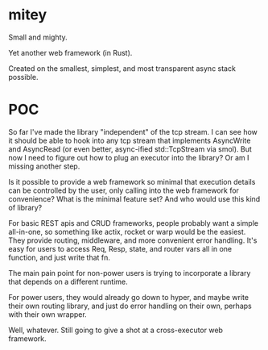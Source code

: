 # mitey

Small and mighty.

Yet another web framework (in Rust).

Created on the smallest, simplest, and most transparent async stack possible.

# POC
So far I've made the library "independent" of the tcp stream. I can see how it should be able to hook into any tcp stream that implements AsyncWrite and AsyncRead (or even better, async-ified std::TcpStream via smol). But now I need to figure out how to plug an executor into the library? Or am I missing another step.

Is it possible to provide a web framework so minimal that execution details can be controlled by the user, only calling into the web framework for convenience? What is the minimal feature set? And who would use this kind of library?

For basic REST apis and CRUD frameworks, people probably want a simple all-in-one, so something like actix, rocket or warp would be the easiest. They provide routing, middleware, and more convenient error handling. It's easy for users to access Req, Resp, state, and router vars all in one function, and just write that fn.

The main pain point for non-power users is trying to incorporate a library that depends on a different runtime.

For power users, they would already go down to hyper, and maybe write their own routing library, and just do error handling on their own, perhaps with their own wrapper. 

Well, whatever. Still going to give a shot at a cross-executor web framework.

